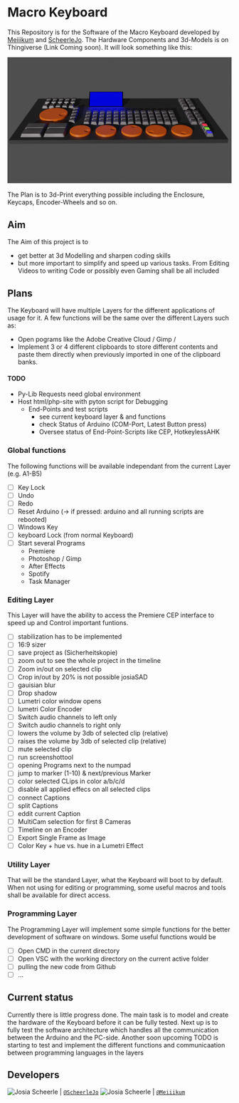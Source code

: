 # Macro Keyboard
This Repository is for the Software of the Macro Keyboard developed by [Meiiikum](https://github.com/Meiiikum) and [ScheerleJo](https://github.com/ScheerleJo). The Hardware Components and 3d-Models is on Thingiverse (Link Coming soon). It will look something like this: 

![Design](img/design.png)

The Plan is to 3d-Print everything possible including the Enclosure, Keycaps, Encoder-Wheels and so on.

## Aim
The Aim of this project is to
- get better at 3d Modelling and sharpen coding skills
- but more important to simplify and speed up various tasks. From Editing Videos to writing Code or possibly even Gaming shall be all included

## Plans
The Keyboard will have multiple Layers for the different applications of usage for it. 
A few functions will be the same over the different Layers such as:
-   Open pograms like the Adobe Creative Cloud / Gimp / 
-   Implement 3 or 4 different clipboards to store different contents and paste them directly when previously imported in one of the clipboard banks.

#### TODO
-   Py-Lib Requests need global environment
-   Host html/php-site with pyton script for Debugging
    -   End-Points and test scripts
        -   see current keyboard layer & and functions
        -   check Status of Arduino (COM-Port, Latest Button press)
        -   Oversee status of End-Point-Scripts like CEP, HotkeylessAHK   


### Global functions
The following functions will be available independant from the current Layer (e.g. A1-B5)
-   [ ] Key Lock
-   [ ] Undo
-   [ ] Redo
-   [ ] Reset Arduino (-> if pressed: arduino and all running scripts are rebooted)
-   [ ] Windows Key
-   [ ] keyboard Lock (from normal Keyboard)
-   [ ] Start several Programs
    * Premiere
    * Photoshop / Gimp
    * After Effects
    * Spotify
    * Task Manager

### Editing Layer
This Layer will have the ability to access the Premiere CEP interface to speed up and Control important funtions.
-   [ ] stabilization has to be implemented
-   [ ] 16:9 sizer
-   [ ] save project as (Sicherheitskopie)
-   [ ] zoom out to see the whole project in the timeline
-   [ ] Zoom in/out on selected clip
-   [ ] Crop in/out by 20% is not possible josiaSAD
-   [ ] gauisian blur
-   [ ] Drop shadow
-   [ ] Lumetri color window opens
-   [ ] lumetri Color Encoder
-   [ ] Switch audio channels to left only
-   [ ] Switch audio channels to right only
-   [ ] lowers the volume by 3db of selected clip (relative)
-   [ ] raises the volume by 3db of selected clip (relative)
-   [ ] mute selected clip
-   [ ] run screenshottool
-   [ ] opening Programs next to the numpad
-   [ ] jump to marker (1-10) & next/previous Marker
-   [ ] color selected CLips in color a/b/c/d
-   [ ] disable all applied effecs on all selected clips
-   [ ] connect Captions
-   [ ] split Captions
-   [ ] eddit current Caption
-   [ ] MultiCam selection for first 8 Cameras
-   [ ] Timeline on an Encoder
-   [ ] Export Single Frame as Image
-   [ ] Color Key + hue vs. hue in a Lumetri Effect

### Utility Layer
That will be the standard Layer, what the Keyboard will boot to by default. When not using for editing or programming, some useful macros and tools shall be available for direct access.

### Programming Layer
The Programming Layer will implement some simple functions for the better development of software on windows. 
Some useful functions would be

-   [ ] Open CMD in the current directory
-   [ ] Open VSC with the working directory on the current active folder
-   [ ] pulling the new code from Github
-   [ ] ...

## Current status
Currently there is little progress done. The main task is to model and create the hardware of the Keyboard before it can be fully tested.
Next up is to fully test the software architecture which handles all the communication between the Arduino and the PC-side. Another soon upcoming TODO is starting to test and implement the different functions and communicaation between programming languages in the layers

## Developers
<img src="https://avatars.githubusercontent.com/ScheerleJo"   height="50px" title="Josia Scheerle"/> | [`@ScheerleJo`](https://github.com/ScheerleJo)
<img src="https://avatars.githubusercontent.com/Meiiikum"   height="50px" title="Josia Scheerle"/> | [`@Meiiikum`](https://github.com/Meiiikum)
